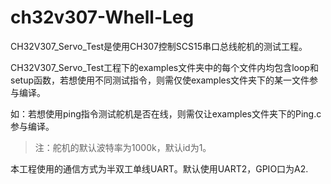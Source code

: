 # ch32v307-Whell-Leg

CH32V307_Servo_Test是使用CH307控制SCS15串口总线舵机的测试工程。

CH32V307_Servo_Test工程下的examples文件夹中的每个文件内均包含loop和setup函数，若想使用不同测试指令，则需仅使examples文件夹下的某一文件参与编译。

如：若想使用ping指令测试舵机是否在线，则需仅让examples文件夹下的Ping.c参与编译。

> 注：舵机的默认波特率为1000k，默认id为1。

本工程使用的通信方式为半双工单线UART。默认使用UART2，GPIO口为A2.











